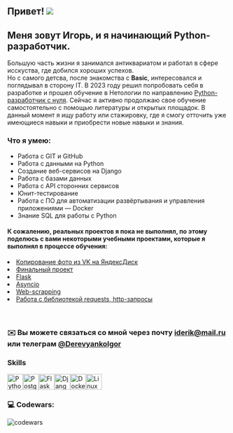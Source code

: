 ## Привет! ![](https://user-images.githubusercontent.com/18350557/176309783-0785949b-9127-417c-8b55-ab5a4333674e.gif)
## Меня зовут Игорь, и я начинающий Python-разработчик.
Большую часть жизни я занимался антиквариатом и работал в сфере исскуства, где добился хороших успехов. </br>
Но с самого детсва, после знакомства с <b>Basic</b>, интересовался и поглядывал в сторону IT. В 2023 году решил попробовать себя в разработке и прошел обучение в Нетологии по направлению <a href="https://netology.ru/programs/python">Python-разработчик с нуля</a>.
Сейчас я активно продолжаю свое обучение самостоятельно с помощью литературы и открытых площадок.
В данный момент я ищу работу или стажировку, где я смогу отточить уже имеющиеся навыки и приобрести новые навыки и знания. 
### Что я умею:
* Работа с GIT и GitHub
* Работа с данными на Python
* Создание веб-сервисов на Django
* Работа с базами данных
* Работа с API сторонних сервисов
* Юнит-тестирование
* Работа с ПО для автоматизации развёртывания и управления приложениями — Docker
* Знание SQL для работы с Python

#### К сожалению, реальных проектов я пока не выполнял, по этому поделюсь с вами некоторыми учебными проектами, которые я выполнял в процессе обучения:
<li><a href="https://github.com/Stimpik/coursework/tree/main">Копирование фото из VK на ЯндексДиск</a></li>

<li><a href="https://github.com/Stimpik/Final/tree/main">Финальный проект</a></li>

<li><a href="https://github.com/Stimpik/2.1-flask">Flask</a></li>

<li><a href="https://github.com/Stimpik/2.2-asyncio/tree/main">Asyncio</a></li>

<li><a href="https://github.com/Stimpik/6.Web-scrapping/tree/main">Web-scrapping</a></li>

<li><a href="https://github.com/Stimpik/9.http.requests/tree/main">Работа с библиотекой requests, http-запросы</a></li>
</br>
</br>

### ✉️  Вы можете связаться со мной через почту [iderik@mail.ru](mailto:iderik@mail.ru) или телеграм [@DerevyankoIgor](https://t.me/Derevyanko_Igor)








### Skills

<p align="left">
<a href="https://www.python.org/" target="_blank" rel="noreferrer"><img src="https://raw.githubusercontent.com/danielcranney/readme-generator/main/public/icons/skills/python-colored.svg" width="36" height="36" alt="Python" /></a><a href="https://www.postgresql.org/" target="_blank" rel="noreferrer"><img src="https://raw.githubusercontent.com/danielcranney/readme-generator/main/public/icons/skills/postgresql-colored.svg" width="36" height="36" alt="PostgreSQL" /></a><a href="https://flask.palletsprojects.com/en/2.0.x/" target="_blank" rel="noreferrer"><img src="https://raw.githubusercontent.com/danielcranney/readme-generator/main/public/icons/skills/flask-colored.svg" width="36" height="36" alt="Flask" /></a><a href="https://www.djangoproject.com/" target="_blank" rel="noreferrer"><img src="https://raw.githubusercontent.com/danielcranney/readme-generator/main/public/icons/skills/django-colored.svg" width="36" height="36" alt="Django" /></a><a href="https://www.docker.com/" target="_blank" rel="noreferrer"><img src="https://raw.githubusercontent.com/danielcranney/readme-generator/main/public/icons/skills/docker-colored.svg" width="36" height="36" alt="Docker" /></a><a href="https://www.linux.org" target="_blank" rel="noreferrer"><img src="https://raw.githubusercontent.com/danielcranney/readme-generator/main/public/icons/skills/linux-colored.svg" width="36" height="36" alt="Linux" /></a>
</p>

### 💻 Codewars:

![codewars](https://www.codewars.com/users/Stimpik/badges/large)



<!--
**Stimpik/Stimpik** is a ✨ _special_ ✨ repository because its `README.md` (this file) appears on your GitHub profile.




Here are some ideas to get you started:

- 🔭 I’m currently working on ...
- 🌱 I’m currently learning ...
- 👯 I’m looking to collaborate on ...
- 🤔 I’m looking for help with ...
- 💬 Ask me about ...
- 📫 How to reach me: ...
- 😄 Pronouns: ...
- ⚡ Fun fact: ...
-->
